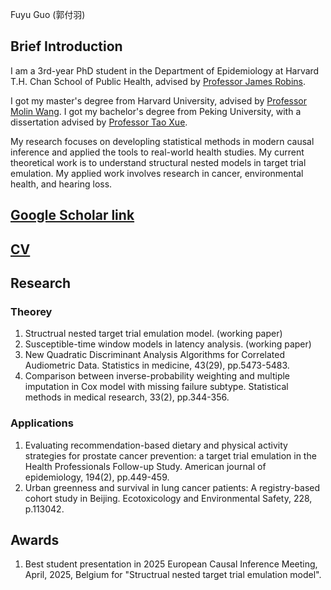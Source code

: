 
Fuyu Guo (郭付羽)

## Brief Introduction
I am a 3rd-year PhD student in the Department of Epidemiology at Harvard T.H. Chan School of Public Health, advised by  [Professor James Robins](https://hsph.harvard.edu/profile/james-m-robins/).

I got my master's degree from Harvard University, advised by [Professor Molin Wang](https://hsph.harvard.edu/profile/molin-wang/). I got my bachelor's degree from Peking University, with a dissertation advised by [Professor Tao Xue](https://sph.pku.edu.cn/info/1671/4758.htm).

My research focuses on developling statistical methods in modern causal inference and applied the tools to real-world health studies. My current theoretical work is to understand structural nested models in target trial emulation. My applied work involves research in cancer, environmental health, and hearing loss.

## [Google Scholar link](https://scholar.google.com/citations?user=uECVOrYAAAAJ&hl=en) 
## [CV](https://github.com/fyGuo/fyGuo.github.io/blob/main/FuyuGuo_CV_June02.pdf)

## Research
### Theorey
1. Structrual nested target trial emulation model. (working paper)
2. Susceptible-time window models in latency analysis. (working paper)
3. New Quadratic Discriminant Analysis Algorithms for Correlated Audiometric Data. Statistics in medicine, 43(29), pp.5473-5483.
4. Comparison between inverse-probability weighting and multiple imputation in Cox model with missing failure subtype. Statistical methods in medical research, 33(2), pp.344-356.

### Applications
1. Evaluating recommendation-based dietary and physical activity strategies for prostate cancer prevention: a target trial emulation in the Health Professionals Follow-up Study. American journal of epidemiology, 194(2), pp.449-459.
2. Urban greenness and survival in lung cancer patients: A registry-based cohort study in Beijing. Ecotoxicology and Environmental Safety, 228, p.113042.

## Awards
1. Best student presentation in 2025 European Causal Inference Meeting, April, 2025, Belgium for "Structrual nested target trial emulation model".
